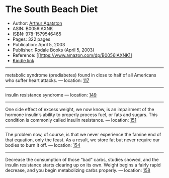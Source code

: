 # The South Beach Diet

* Author: [Arthur Agatston](https://www.amazon.com/Arthur-Agatston/e/B000APP7US/ref=dp_byline_cont_ebooks_1)
* ASIN: B0056IAXNK
* ISBN: 978-1579546465
* Pages: 322 pages
* Publication: April 5, 2003
* Publisher: Rodale Books (April 5, 2003)
* Reference: [[https://www.amazon.com/dp/B0056IAXNK]]
* [Kindle link](kindle://book?action=open&asin=B0056IAXNK)


---
metabolic syndrome (prediabetes) found in close to half of all Americans who suffer heart attacks. — location: [117](kindle://book?action=open&asin=B0056IAXNK&location=117)

---
insulin resistance syndrome — location: [149](kindle://book?action=open&asin=B0056IAXNK&location=149)

---
One side effect of excess weight, we now know, is an impairment of the hormone insulin’s ability to properly process fuel, or fats and sugars. This condition is commonly called insulin resistance. — location: [151](kindle://book?action=open&asin=B0056IAXNK&location=151)

---
The problem now, of course, is that we never experience the famine end of that equation, only the feast. As a result, we store fat but never require our bodies to burn it off. — location: [154](kindle://book?action=open&asin=B0056IAXNK&location=154)

---
Decrease the consumption of those “bad” carbs, studies showed, and the insulin resistance starts clearing up on its own. Weight begins a fairly rapid decrease, and you begin metabolizing carbs properly. — location: [158](kindle://book?action=open&asin=B0056IAXNK&location=158)

